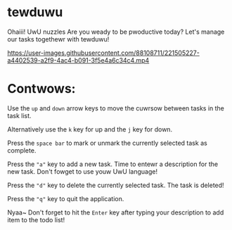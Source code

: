 # tewduwu

Ohaiii! UwU nuzzles Are you weady to be pwoductive today? Let's manage our tasks togethewr with tewduwu!



https://user-images.githubusercontent.com/88108711/221505227-a4402539-a2f9-4ac4-b091-3f5e4a6c34c4.mp4




# Contwows:

Use the `up` and `down` arrow keys to move the cuwrsow between tasks in the task list.

Alternatively use the `k` key for up and the `j` key for down.

Press the `space bar` to mark or unmark the currently selected task as complete.

Press the `"a"` key to add a new task. Time to entewr a description for the new task. Don't fowget to use youw UwU language!

Press the `"d"` key to delete the currently selected task. The task is  deleted!

Press the `"q"` key to quit the application.

Nyaa~ Don't forget to hit the `Enter` key after typing your description to add item to the todo list!

